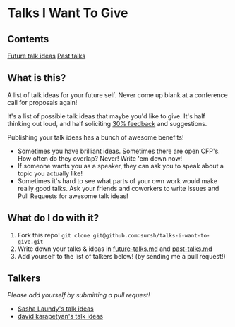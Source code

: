 # Talks I Want To Give

## Contents

[Future talk ideas](future-talks.md)
[Past talks](past-talks.md)

## What is this?

A list of talk ideas for your future self. Never come up blank at a conference call for proposals again! 

It's a list of possible talk ideas that maybe you'd like to give. It's half thinking out loud, and half soliciting [30% feedback](http://blog.42floors.com/thirty-percent-feedback/) and suggestions. 

Publishing your talk ideas has a bunch of awesome benefits! 

- Sometimes you have brilliant ideas. Sometimes there are open CFP's. How often do they overlap? Never! Write 'em down now!
- If someone wants you as a speaker, they can ask you to speak about a topic you actually like! 
- Sometimes it's hard to see what parts of your own work would make really good talks. Ask your friends and coworkers to write Issues and Pull Requests for awesome talk ideas!

## What do I do with it?

1. Fork this repo! `git clone git@github.com:sursh/talks-i-want-to-give.git` 
2. Write down your talks & ideas in [future-talks.md](future-talks.md) and [past-talks.md](past-talks.md)
2. Add yourself to the list of talkers below! (by sending me a pull request!)

## Talkers

_Please add yourself by submitting a pull request!_

- [Sasha Laundy's talk ideas](https://github.com/sursh/sasha-talks-i-want-to-give/future-talks.md)
- [david karapetyan's talk ideas](https://github.com/davidk01/talks-i-want-to-give/future-talks.md)
